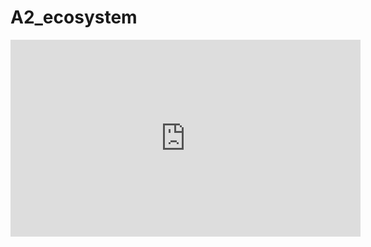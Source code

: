 # A2_ecosystem

<p align="center">

<iframe width="560" height="315" src="https://www.youtube.com/embed/wl4TmeNfV6s" title="YouTube video player" frameborder="0" allow="accelerometer; autoplay; clipboard-write; encrypted-media; gyroscope; picture-in-picture" allowfullscreen></iframe>

</p>
